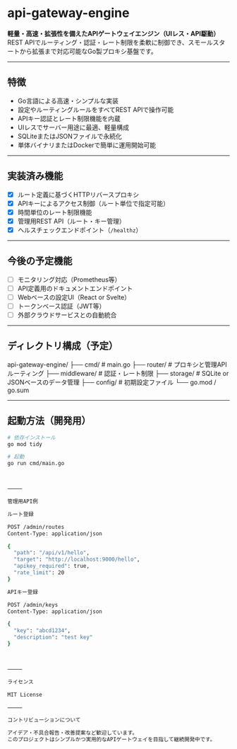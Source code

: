 # api-gateway-engine

**軽量・高速・拡張性を備えたAPIゲートウェイエンジン（UIレス・API駆動）**  
REST APIでルーティング・認証・レート制限を柔軟に制御でき、スモールスタートから拡張まで対応可能なGo製プロキシ基盤です。

---

## 特徴

- Go言語による高速・シンプルな実装
- 設定やルーティングルールをすべてREST APIで操作可能
- APIキー認証とレート制限機能を内蔵
- UIレスでサーバー用途に最適、軽量構成
- SQLiteまたはJSONファイルで永続化
- 単体バイナリまたはDockerで簡単に運用開始可能

---

## 実装済み機能

- [x] ルート定義に基づくHTTPリバースプロキシ
- [x] APIキーによるアクセス制御（ルート単位で指定可能）
- [x] 時間単位のレート制限機能
- [x] 管理用REST API（ルート・キー管理）
- [x] ヘルスチェックエンドポイント（`/healthz`）

---

## 今後の予定機能

- [ ] モニタリング対応（Prometheus等）
- [ ] API定義用のドキュメントエンドポイント
- [ ] Webベースの設定UI（React or Svelte）
- [ ] トークンベース認証（JWT等）
- [ ] 外部クラウドサービスとの自動統合

---

## ディレクトリ構成（予定）

api-gateway-engine/
├── cmd/               # main.go
├── router/            # プロキシと管理APIルーティング
├── middleware/        # 認証・レート制限
├── storage/           # SQLite or JSONベースのデータ管理
├── config/            # 初期設定ファイル
└── go.mod / go.sum

---

## 起動方法（開発用）

```bash
# 依存インストール
go mod tidy

# 起動
go run cmd/main.go



⸻

管理用API例

ルート登録

POST /admin/routes
Content-Type: application/json

{
  "path": "/api/v1/hello",
  "target": "http://localhost:9000/hello",
  "apikey_required": true,
  "rate_limit": 20
}

APIキー登録

POST /admin/keys
Content-Type: application/json

{
  "key": "abcd1234",
  "description": "test key"
}



⸻

ライセンス

MIT License

⸻

コントリビューションについて

アイデア・不具合報告・改善提案など歓迎しています。
このプロジェクトはシンプルかつ実用的なAPIゲートウェイを目指して継続開発中です。
